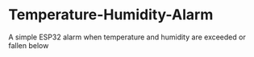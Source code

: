 # Temperature-Humidity-Alarm
A simple ESP32 alarm when temperature and humidity are exceeded or fallen below

